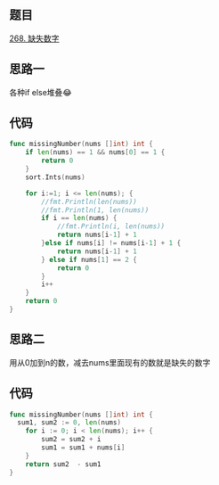 ## 题目
[268. 缺失数字](https://leetcode-cn.com/problems/missing-number/submissions/)

## 思路一
各种if else堆叠:joy:
## 代码
```go
func missingNumber(nums []int) int {
    if len(nums) == 1 && nums[0] == 1 {
		return 0
	}
	sort.Ints(nums)

	for i:=1; i <= len(nums); {
		//fmt.Println(len(nums))
		//fmt.Println(1, len(nums))
		if i == len(nums) {
			//fmt.Println(i, len(nums))
			return nums[i-1] + 1
		}else if nums[i] != nums[i-1] + 1 {
			return nums[i-1] + 1
		} else if nums[1] == 2 {
			return 0
		}
		i++
	}
	return 0
}
```

## 思路二
用从0加到n的数，减去nums里面现有的数就是缺失的数字
## 代码
```go
func missingNumber(nums []int) int {
  sum1, sum2 := 0, len(nums)
	for i := 0; i < len(nums); i++ {
		sum2 = sum2 + i
		sum1 = sum1 + nums[i]
	}
	return sum2  - sum1
}
